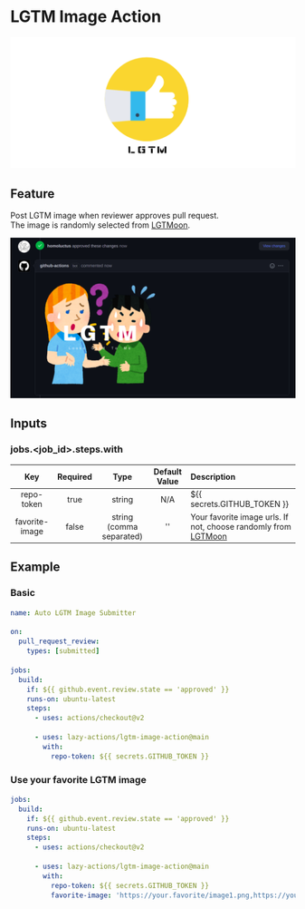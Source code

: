 # LGTM Image Action

![lgtm](./img/logo.png)

## Feature

Post LGTM image when reviewer approves pull request.<br>
The image is randomly selected from [LGTMoon](https://lgtmoon.herokuapp.com/).

![sample](./img/lgtm.png)

## Inputs

### jobs.<job_id>.steps.with

|Key|Required|Type|Default Value|Description|
|:--:|:--:|:--:|:--:|:--|
|repo-token|true|string|N/A|${{ secrets.GITHUB_TOKEN }}|
|favorite-image|false|string (comma separated)|''|Your favorite image urls. If not, choose randomly from [LGTMoon](https://lgtmoon.herokuapp.com/)|

## Example

### Basic

```yaml
name: Auto LGTM Image Submitter

on:
  pull_request_review:
    types: [submitted]

jobs:
  build:
    if: ${{ github.event.review.state == 'approved' }}
    runs-on: ubuntu-latest
    steps:
      - uses: actions/checkout@v2

      - uses: lazy-actions/lgtm-image-action@main
        with:
          repo-token: ${{ secrets.GITHUB_TOKEN }}
```

### Use your favorite LGTM image

```yaml
jobs:
  build:
    if: ${{ github.event.review.state == 'approved' }}
    runs-on: ubuntu-latest
    steps:
      - uses: actions/checkout@v2

      - uses: lazy-actions/lgtm-image-action@main
        with:
          repo-token: ${{ secrets.GITHUB_TOKEN }}
          favorite-image: 'https://your.favorite/image1.png,https://your.favorite/image2.png'
```
